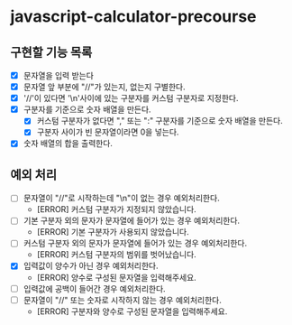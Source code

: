 # javascript-calculator-precourse

## 구현할 기능 목록

- [x] 문자열을 입력 받는다
- [x] 문자열 앞 부분에 "//"가 있는지, 없는지 구별한다.
- [x] '//'이 있다면 '\n'사이에 있는 구분자를 커스텀 구분자로 지정한다.
- [x] 구분자를 기준으로 숫자 배열을 만든다.
  - [x] 커스텀 구분자가 없다면 "," 또는 ":" 구분자를 기준으로 숫자 배열을 만든다.
  - [x] 구분자 사이가 빈 문자열이라면 0을 넣는다.
- [x] 숫자 배열의 합을 출력한다.

## 예외 처리

- [ ] 문자열이 "//"로 시작하는데 "\n"이 없는 경우 예외처리한다.
  - [ERROR] 커스텀 구분자가 지정되지 않았습니다.
- [ ] 기본 구분자 외의 문자가 문자열에 들어가 있는 경우 예외처리한다.
  - [ERROR] 기본 구분자가 사용되지 않았습니다.
- [ ] 커스텀 구분자 외의 문자가 문자열에 들어가 있는 경우 예외처리한다.
  - [ERROR] 커스텀 구분자의 범위를 벗어났습니다.
- [x] 입력값이 양수가 아닌 경우 예외처리한다.
  - [ERROR] 양수로 구성된 문자열을 입력해주세요.
- [ ] 입력값에 공백이 들어간 경우 예외처리한다.
- [ ] 문자열이 "//" 또는 숫자로 시작하지 않는 경우 예외처리한다.
  - [ERROR] 구분자와 양수로 구성된 문자열을 입력해주세요.
